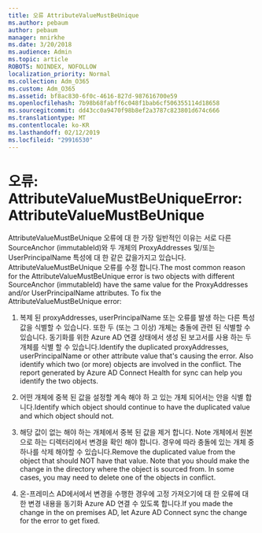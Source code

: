 ```yaml
---
title: 오류 AttributeValueMustBeUnique
ms.author: pebaum
author: pebaum
manager: mnirkhe
ms.date: 3/20/2018
ms.audience: Admin
ms.topic: article
ROBOTS: NOINDEX, NOFOLLOW
localization_priority: Normal
ms.collection: Adm_O365
ms.custom: Adm_O365
ms.assetid: bf8ac830-6f0c-4616-827d-987616700e59
ms.openlocfilehash: 7b98b68fabff6c048f1bab6cf506355114d18658
ms.sourcegitcommit: dd43cc0a9470f98b8ef2a3787c823801d674c666
ms.translationtype: MT
ms.contentlocale: ko-KR
ms.lasthandoff: 02/12/2019
ms.locfileid: "29916530"
---
```

# <a name="error-attributevaluemustbeunique"></a><span data-ttu-id="ec796-102">오류: AttributeValueMustBeUnique</span><span class="sxs-lookup"><span data-stu-id="ec796-102">Error: AttributeValueMustBeUnique</span></span>

<span data-ttu-id="ec796-p101">AttributeValueMustBeUnique 오류에 대 한 가장 일반적인 이유는 서로 다른 SourceAnchor (immutableId)와 두 개체의 ProxyAddresses 및/또는 UserPrincipalName 특성에 대 한 같은 값을가지고 있습니다. AttributeValueMustBeUnique 오류를 수정 합니다.</span><span class="sxs-lookup"><span data-stu-id="ec796-p101">The most common reason for the AttributeValueMustBeUnique error is two objects with different SourceAnchor (immutableId) have the same value for the ProxyAddresses and/or UserPrincipalName attributes. To fix the AttributeValueMustBeUnique error:</span></span>
  
1. <span data-ttu-id="ec796-p102">복제 된 proxyAddresses, userPrincipalName 또는 오류를 발생 하는 다른 특성 값을 식별할 수 있습니다. 또한 두 (또는 그 이상) 개체는 충돌에 관련 된 식별할 수 있습니다. 동기화를 위한 Azure AD 연결 상태에서 생성 된 보고서를 사용 하는 두 개체를 식별 할 수 있습니다.</span><span class="sxs-lookup"><span data-stu-id="ec796-p102">Identify the duplicated proxyAddresses, userPrincipalName or other attribute value that's causing the error. Also identify which two (or more) objects are involved in the conflict. The report generated by Azure AD Connect Health for sync can help you identify the two objects.</span></span>
    
2. <span data-ttu-id="ec796-108">어떤 개체에 중복 된 값을 설정할 계속 해야 하 고 있는 개체 되어서는 안을 식별 합니다.</span><span class="sxs-lookup"><span data-stu-id="ec796-108">Identify which object should continue to have the duplicated value and which object should not.</span></span>
    
3. <span data-ttu-id="ec796-p103">해당 값이 없는 해야 하는 개체에서 중복 된 값을 제거 합니다. Note 개체에서 원본으로 하는 디렉터리에서 변경을 확인 해야 합니다. 경우에 따라 충돌에 있는 개체 중 하나를 삭제 해야할 수 있습니다.</span><span class="sxs-lookup"><span data-stu-id="ec796-p103">Remove the duplicated value from the object that should NOT have that value. Note that you should make the change in the directory where the object is sourced from. In some cases, you may need to delete one of the objects in conflict.</span></span>
    
4. <span data-ttu-id="ec796-112">온-프레미스 AD에서에서 변경을 수행한 경우에 고정 가져오기에 대 한 오류에 대 한 변경 내용을 동기화 Azure AD 연결 수 있도록 합니다.</span><span class="sxs-lookup"><span data-stu-id="ec796-112">If you made the change in the on premises AD, let Azure AD Connect sync the change for the error to get fixed.</span></span>
    

